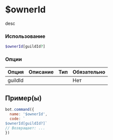 # $ownerId
desc
### Использование
```php
$ownerId[guildId?]
```

### Опции

| Опция | Описание | Тип | Обязательно |
|--------|-------------|------|----------|
| guildId |  |  | Нет |  
## Пример(ы)

```javascript
bot.command({
  name: '$ownerId',
  code: `
$ownerId[guildId?]`
// Возвращает: ...
})
```